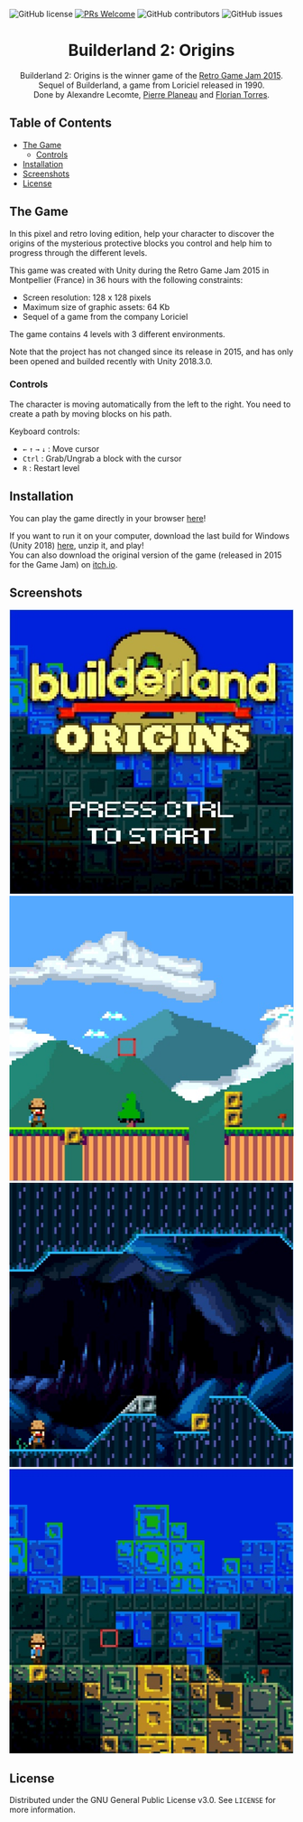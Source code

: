 ![GitHub license](https://img.shields.io/github/license/torresflo/Builderland-2-Origins.svg)
[![PRs Welcome](https://img.shields.io/badge/PRs-welcome-brightgreen.svg)](http://makeapullrequest.com)
![GitHub contributors](https://img.shields.io/github/contributors/torresflo/Builderland-2-Origins.svg)
![GitHub issues](https://img.shields.io/github/issues/torresflo/Builderland-2-Origins.svg)

<p align="center">
  <h1 align="center">Builderland 2: Origins</h3>

  <p align="center">
    Builderland 2: Origins is the winner game of the <a href="https://itch.io/jam/retro-game-jam-2015">Retro Game Jam 2015</a>.
    <br />
    Sequel of Builderland, a game from Loriciel released in 1990. 
    <br />
    Done by Alexandre Lecomte, <a href="https://github.com/neovoxel">Pierre Planeau</a> and <a href="https://github.com/torresflo">Florian Torres</a>.
    <br />
  </p>
</p>

## Table of Contents

* [The Game](#the-game)
  * [Controls](ontrols)
* [Installation](#installation)
* [Screenshots](#screenshots)
* [License](#license)

## The Game

In this pixel and retro loving edition, help your character to discover the origins of the mysterious protective blocks you control and help him to progress through the different levels.

This game was created with Unity during the Retro Game Jam 2015 in Montpellier (France) in 36 hours with the following constraints:
- Screen resolution: 128 x 128 pixels
- Maximum size of graphic assets: 64 Kb
- Sequel of a game from the company Loriciel

The game contains 4 levels with 3 different environments.

Note that the project has not changed since its release in 2015, and has only been opened and builded recently with Unity 2018.3.0.

### Controls

The character is moving automatically from the left to the right. You need to create a path by moving blocks on his path.

Keyboard controls:
- `←` `↑` `→` `↓` : Move cursor
- `Ctrl` : Grab/Ungrab a block with the cursor
- `R` : Restart level

## Installation

You can play the game directly in your browser [here](https://torresflo.github.io/Builderland-2-Origins/)!

If you want to run it on your computer, download the last build for Windows (Unity 2018) [here](https://github.com/torresflo/Builderland-2-Origins/releases/tag/v1.0), unzip it, and play!
<br>
You can also download the original version of the game (released in 2015 for the Game Jam) on [itch.io](https://builderland2origins.itch.io/thegame).

## Screenshots

![title-screen](./docs/img/1.jpg)
![first-level](./docs/img/2.jpg) \
![third-level](./docs/img/3.jpg)
![fourth-level](./docs/img/4.jpg)

<!-- LICENSE -->
## License

Distributed under the GNU General Public License v3.0. See `LICENSE` for more information.
